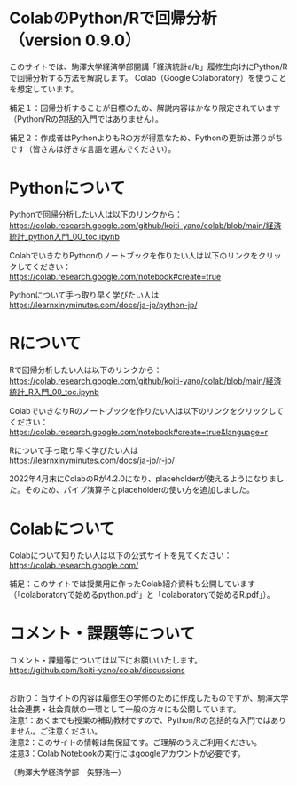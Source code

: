 # ColabのPython/Rで回帰分析（version 0.9.0）
このサイトでは、駒澤大学経済学部開講「経済統計a/b」履修生向けにPython/Rで回帰分析する方法を解説します。
Colab（Google Colaboratory）を使うことを想定しています。

補足１：回帰分析することが目標のため、解説内容はかなり限定されています（Python/Rの包括的入門ではありません）。

補足２：作成者はPythonよりもRの方が得意なため、Pythonの更新は滞りがちです（皆さんは好きな言語を選んでください）。

# Pythonについて
Pythonで回帰分析したい人は以下のリンクから：<br>
https://colab.research.google.com/github/koiti-yano/colab/blob/main/経済統計_python入門_00_toc.ipynb

ColabでいきなりPythonのノートブックを作りたい人は以下のリンクをクリックしてください：<br>
https://colab.research.google.com/notebook#create=true

Pythonについて手っ取り早く学びたい人は<br>
https://learnxinyminutes.com/docs/ja-jp/python-jp/

# Rについて
Rで回帰分析したい人は以下のリンクから：<br>
https://colab.research.google.com/github/koiti-yano/colab/blob/main/経済統計_R入門_00_toc.ipynb

ColabでいきなりRのノートブックを作りたい人は以下のリンクをクリックしてください：<br>
https://colab.research.google.com/notebook#create=true&language=r

Rについて手っ取り早く学びたい人は<br>
https://learnxinyminutes.com/docs/ja-jp/r-jp/

2022年4月末にColabのRが4.2.0になり、placeholderが使えるようになりました。そのため、パイプ演算子とplaceholderの使い方を追加しました。

# Colabについて
Colabについて知りたい人は以下の公式サイトを見てください：<br>
https://colab.research.google.com/<br>

補足：このサイトでは授業用に作ったColab紹介資料も公開しています（「colaboratoryで始めるpython.pdf」と「colaboratoryで始めるR.pdf」）。


# コメント・課題等について
コメント・課題等については以下にお願いいたします。
<br>
https://github.com/koiti-yano/colab/discussions

<br>
お断り：当サイトの内容は履修生の学修のために作成したものですが、駒澤大学社会連携・社会貢献の一環として一般の方々にも公開しています。
<br>
注意1：あくまでも授業の補助教材ですので、Python/Rの包括的な入門ではありません。ご注意ください。
<br>
注意2：このサイトの情報は無保証です。ご理解のうえご利用ください。
<br>
注意3：Colab Notebookの実行にはgoogleアカウントが必要です。

（駒澤大学経済学部　矢野浩一）


